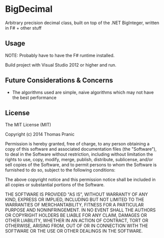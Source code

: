 BigDecimal
==========

Arbitrary precision decimal class, built on top of the .NET BigInteger, written in F# + other stuff

Usage
-----------

NOTE: Probably have to have the F# runtime installed.

Build project with Visual Studio 2012 or higher and run.

Future Considerations & Concerns
-----------
- The algorithms used are simple, naive algorithms which may not have the best performance

License
-----------

The MIT License (MIT)

Copyright (c) 2014 Thomas Pranic

Permission is hereby granted, free of charge, to any person obtaining a copy
of this software and associated documentation files (the "Software"), to deal
in the Software without restriction, including without limitation the rights
to use, copy, modify, merge, publish, distribute, sublicense, and/or sell
copies of the Software, and to permit persons to whom the Software is
furnished to do so, subject to the following conditions:

The above copyright notice and this permission notice shall be included in
all copies or substantial portions of the Software.

THE SOFTWARE IS PROVIDED "AS IS", WITHOUT WARRANTY OF ANY KIND, EXPRESS OR
IMPLIED, INCLUDING BUT NOT LIMITED TO THE WARRANTIES OF MERCHANTABILITY,
FITNESS FOR A PARTICULAR PURPOSE AND NONINFRINGEMENT. IN NO EVENT SHALL THE
AUTHORS OR COPYRIGHT HOLDERS BE LIABLE FOR ANY CLAIM, DAMAGES OR OTHER
LIABILITY, WHETHER IN AN ACTION OF CONTRACT, TORT OR OTHERWISE, ARISING FROM,
OUT OF OR IN CONNECTION WITH THE SOFTWARE OR THE USE OR OTHER DEALINGS IN
THE SOFTWARE.
